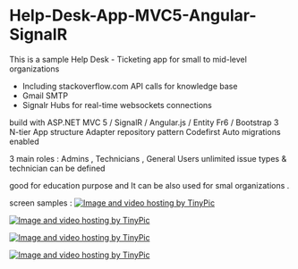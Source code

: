 # Help-Desk-App-MVC5-Angular-SignalR

This is a sample Help Desk - Ticketing app for small to mid-level organizations
 * Including stackoverflow.com API calls for knowledge base
 * Gmail SMTP
 * Signalr Hubs for real-time websockets connections
 
build with ASP.NET MVC 5 / SignalR / Angular.js / Entity Fr6 / Bootstrap 3    
N-tier App structure
Adapter repository pattern
Codefirst Auto migrations enabled

3 main roles  : Admins , Technicians , General Users
unlimited issue types & technician can be defined

good for education purpose and It can be also used for smal organizations . 

screen samples : 
<a href="http://tinypic.com?ref=fokvio" target="_blank"><img src="http://i59.tinypic.com/fokvio.png" border="0" alt="Image and video hosting by TinyPic"></a>


<a href="http://tinypic.com?ref=2d0kj93" target="_blank"><img src="http://i59.tinypic.com/2d0kj93.png" border="0" alt="Image and video hosting by TinyPic"></a>

<a href="http://tinypic.com?ref=a1ons1" target="_blank"><img src="http://i59.tinypic.com/a1ons1.png" border="0" alt="Image and video hosting by TinyPic"></a>


<a href="http://tinypic.com?ref=9tzr88" target="_blank"><img src="http://i60.tinypic.com/9tzr88.png" border="0" alt="Image and video hosting by TinyPic"></a>
